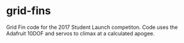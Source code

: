 # grid-fins
Grid Fin code for the 2017 Student Launch competiton. Code uses the Adafruit 10DOF and servos to climax at a calculated apogee. 
